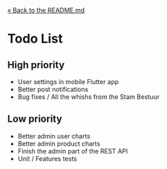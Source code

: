 [&laquo; Back to the README.md](../README.md)

# Todo List

## High priority
- User settings in mobile Flutter app
- Better post notifications
- Bug fixes / All the whishs from the Stam Bestuur

## Low priority
- Better admin user charts
- Better admin product charts
- Finish the admin part of the REST API
- Unit / Features tests

